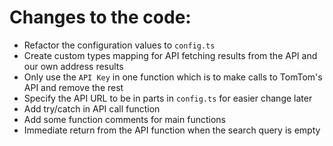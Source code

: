 Changes to the code:
========
- Refactor the configuration values to `config.ts`
- Create custom types mapping for API fetching results from the API and our own address results
- Only use the `API Key` in one function which is to make calls to TomTom's API and remove the rest
- Specify the API URL to be in parts in `config.ts` for easier change later
- Add try/catch in API call function
- Add some function comments for main functions
- Immediate return from the API function when the search query is empty
